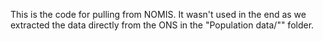 This is the code for pulling from NOMIS. It wasn't used in the end as we extracted the data directly from the ONS in the "Population data/"" folder.